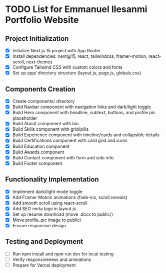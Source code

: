 # TODO List for Emmanuel Ilesanmi Portfolio Website

## Project Initialization
- [x] Initialize Next.js 15 project with App Router
- [x] Install dependencies: next@15, react, tailwindcss, framer-motion, react-scroll, next-themes
- [x] Configure Tailwind CSS with custom colors and fonts
- [x] Set up app/ directory structure (layout.js, page.js, globals.css)

## Components Creation
- [x] Create components/ directory
- [x] Build Navbar component with navigation links and dark/light toggle
- [x] Build Hero component with headline, subtext, buttons, and profile pic placeholder
- [x] Build About component with bio
- [x] Build Skills component with grid/pills
- [x] Build Experience component with timeline/cards and collapsible details
- [x] Build Certifications component with card grid and icons
- [x] Build Education component
- [x] Build Awards component
- [x] Build Contact component with form and side info
- [x] Build Footer component

## Functionality Implementation
- [x] Implement dark/light mode toggle
- [x] Add Framer Motion animations (fade-ins, scroll reveals)
- [x] Add smooth scroll using react-scroll
- [x] Add SEO meta tags in layout.js
- [x] Set up resume download (move .docx to public/)
- [x] Move profile_pic image to public/
- [x] Ensure responsive design

## Testing and Deployment
- [ ] Run npm install and npm run dev for local testing
- [ ] Verify responsiveness and animations
- [ ] Prepare for Vercel deployment
